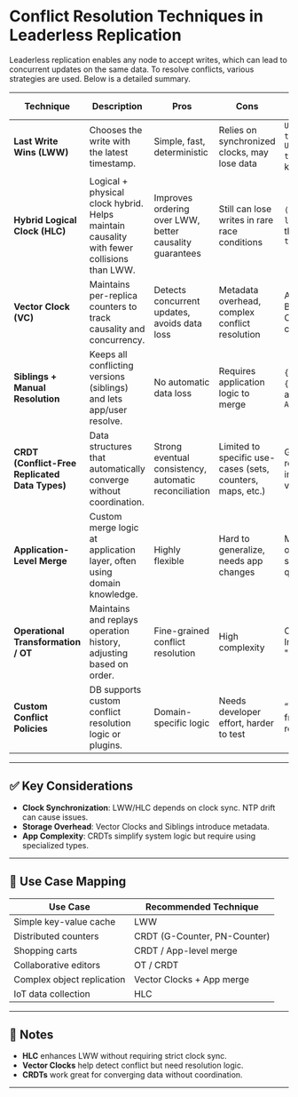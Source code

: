 # Conflict Resolution Techniques in Leaderless Replication

Leaderless replication enables any node to accept writes, which can lead to concurrent updates on the same data. To resolve conflicts, various strategies are used. Below is a detailed summary.

| Technique                | Description                                                                                         | Pros                                                    | Cons                                                    | Example                                                   | Real-World Usage                                  |
|--------------------------|-----------------------------------------------------------------------------------------------------|----------------------------------------------------------|-----------------------------------------------------------|------------------------------------------------------------|--------------------------------------------------|
| **Last Write Wins (LWW)** | Chooses the write with the latest timestamp.                                                       | Simple, fast, deterministic                              | Relies on synchronized clocks, may lose data              | `User(name=Alice, ts=1000)` vs `User(name=Bob, ts=1010)` → keeps Bob | Cassandra, Amazon S3 (versioning)                |
| **Hybrid Logical Clock (HLC)** | Logical + physical clock hybrid. Helps maintain causality with fewer collisions than LWW.           | Improves ordering over LWW, better causality guarantees | Still can lose writes in rare race conditions             | `(User, ts=100, lc=7)` is newer than `(User, ts=100, lc=5)` | CockroachDB, YugabyteDB                          |
| **Vector Clock (VC)**     | Maintains per-replica counters to track causality and concurrency.                                 | Detects concurrent updates, avoids data loss             | Metadata overhead, complex conflict resolution            | A(5,0,0), B(0,5,0), C(0,0,5) → concurrent                   | Amazon Dynamo, Riak                              |
| **Siblings + Manual Resolution** | Keeps all conflicting versions (siblings) and lets app/user resolve.                               | No automatic data loss                                   | Requires application logic to merge                      | `{User: Alice}`, `{User: Bob}` → app merges → `Alice Bob`  | Riak (siblings model)                            |
| **CRDT (Conflict-Free Replicated Data Types)** | Data structures that automatically converge without coordination.                          | Strong eventual consistency, automatic reconciliation    | Limited to specific use-cases (sets, counters, maps, etc.)| G-Counter: replicas increment → values summed               | Riak, Redis CRDTs (via modules), AntidoteDB       |
| **Application-Level Merge** | Custom merge logic at application layer, often using domain knowledge.                           | Highly flexible                                           | Hard to generalize, needs app changes                     | Merge two cart objects by summing quantities               | Shopping carts, user profiles in social apps     |
| **Operational Transformation / OT** | Maintains and replays operation history, adjusting based on order.                            | Fine-grained conflict resolution                         | High complexity                                           | Concurrent edits: Insert "a", delete "b" → final result     | Google Docs (real-time collaborative editors)    |
| **Custom Conflict Policies** | DB supports custom conflict resolution logic or plugins.                                          | Domain-specific logic                                    | Needs developer effort, harder to test                    | “Prefer update from trusted region”                        | CouchDB (custom conflict handler)                |

---

## ✅ Key Considerations

- **Clock Synchronization**: LWW/HLC depends on clock sync. NTP drift can cause issues.
- **Storage Overhead**: Vector Clocks and Siblings introduce metadata.
- **App Complexity**: CRDTs simplify system logic but require using specialized types.

---

## 🔧 Use Case Mapping

| Use Case                        | Recommended Technique        |
|--------------------------------|------------------------------|
| Simple key-value cache         | LWW                          |
| Distributed counters           | CRDT (G-Counter, PN-Counter)|
| Shopping carts                 | CRDT / App-level merge       |
| Collaborative editors          | OT / CRDT                    |
| Complex object replication     | Vector Clocks + App merge    |
| IoT data collection            | HLC                          |

---

## 📝 Notes

- **HLC** enhances LWW without requiring strict clock sync.
- **Vector Clocks** help detect conflict but need resolution logic.
- **CRDTs** work great for converging data without coordination.

---

